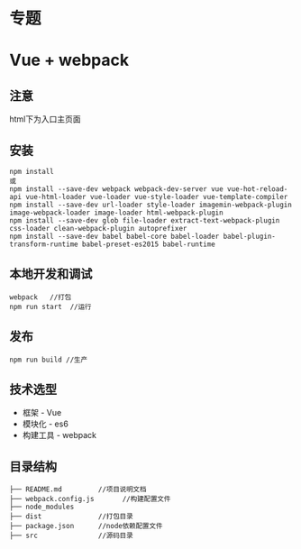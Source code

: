 # 专题

# Vue + webpack

## 注意
html下为入口主页面

## 安装

```
npm install 
或
npm install --save-dev webpack webpack-dev-server vue vue-hot-reload-api vue-html-loader vue-loader vue-style-loader vue-template-compiler
npm install --save-dev url-loader style-loader imagemin-webpack-plugin image-webpack-loader image-loader html-webpack-plugin
npm install --save-dev glob file-loader extract-text-webpack-plugin css-loader clean-webpack-plugin autoprefixer
npm install --save-dev babel babel-core babel-loader babel-plugin-transform-runtime babel-preset-es2015 babel-runtime
```
## 本地开发和调试

```
webpack   //打包
npm run start  //运行
```

## 发布

```
npm run build //生产
```

## 技术选型

- 框架 - Vue
- 模块化 - es6
- 构建工具 - webpack

## 目录结构

```
├── README.md         //项目说明文档 
├── webpack.config.js       //构建配置文件 
├── node_modules
├── dist              //打包目录 
├── package.json      //node依赖配置文件
├── src               //源码目录
